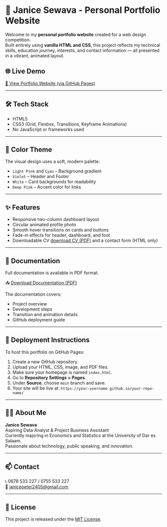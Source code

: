 # 🎨 Janice Sewava - Personal Portfolio Website

Welcome to my **personal portfolio website** created for a web design competition.  
Built entirely using **vanilla HTML and CSS**, this project reflects my technical skills, education journey, interests, and contact information — all presented in a vibrant, animated layout.

## 🌐 Live Demo

[🔗 View Portfolio Website (via GitHub Pages)](https://github.com/jsews/janiceportfolio)  

---

## 🛠️ Tech Stack

- HTML5  
- CSS3 (Grid, Flexbox, Transitions, Keyframe Animations)  
- No JavaScript or frameworks used

---

## 🎨 Color Theme

The visual design uses a soft, modern palette:

- `Light Pink` and `Cyan` – Background gradient  
- `Violet` – Header and Footer  
- `White` – Card backgrounds for readability  
- `Deep Pink` – Accent color for links  

---

## ✨ Features

- Responsive two-column dashboard layout  
- Circular animated profile photo  
- Smooth hover transitions on cards and buttons  
- Fade-in effects for header, dashboard, and foot
- Downloadable CV [ download CV (PDF)](https://github.com/Jsews/janiceportfolio/blob/main/Janice_Sewava_CV_Table_Format.pdf)  and a contact form (HTML only)

---

## 📄 Documentation

Full documentation is available in PDF format.

📥 [Download Documentation (PDF)](https://github.com/Jsews/janiceportfolio/blob/main/Portfolio_Hackathon_Documentation_Janice_Sewava.pdf)

The documentation covers:
- Project overview
- Development steps
- Transition and animation details
- GitHub deployment guide

---
## 🚀 Deployment Instructions
To host this portfolio on GitHub Pages:

1. Create a new GitHub repository.
2. Upload your HTML, CSS, image, and PDF files.
3. Make sure your homepage is named `index.html`.
4. Go to **Repository Settings > Pages**.
5. Under **Source**, choose `main` branch and save.
6. Your site will be live at: `https://your-username.github.io/your-repo-name/`
---

## 👩‍💻 About Me

**Janice Sewava**  
Aspiring Data Analyst & Project Business Assistant  
Currently majoring in Economics and Statistics at the University of Dar es Salaam.  
Passionate about technology, public speaking, and innovation.

---

## 📫 Contact

📞 0678 533 227 / 0755 533 227  
📧 janicepeter2405@gmail.com

---

## 📌 License

This project is released under the [MIT License](LICENSE).
